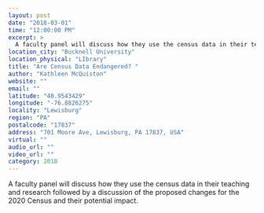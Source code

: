 ```yaml
---
layout: post
date: "2018-03-01"
time: "12:00:00 PM"
excerpt: >
  A faculty panel will discuss how they use the census data in their teaching and research followed by a discussion of the proposed changes ...
location_city: "Bucknell University"
location_physical: "LIbrary"
title: "Are Census Data Endangered? "
author: "Kathleen McQuiston"
website: ""
email: ""
latitude: "40.9543429"
longitude: "-76.8826275"
locality: "Lewisburg"
region: "PA"
postalcode: "17837"
address: "701 Moore Ave, Lewisburg, PA 17837, USA"
virtual: ""
audio_url: ""
video_url: ""
category: 2018
---
```


A faculty panel will discuss how they use the census data in their teaching and research followed by a discussion of the proposed changes for the 2020 Census and their potential impact.


